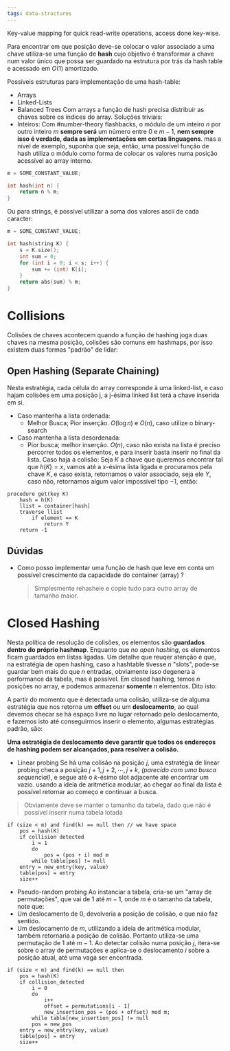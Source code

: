 ```yaml
---
tags: data-structures
---
```



Key-value mapping for quick read-write operations, access done key-wise.

Para encontrar em que posição deve-se colocar o valor associado a uma chave utiliza-se uma função de **hash** cujo objetivo é transformar a chave num valor único que possa ser guardado na estrutura por trás da hash table e acessado em $O(1)$ amortizado.

Possíveis estruturas para implementação de uma hash-table:
- Arrays
- Linked-Lists
- Balanced Trees
Com arrays a função de hash precisa distribuir as chaves sobre os índices do array.
Soluções triviais:
- Inteiros:
Com #number-theory  flashbacks, o módulo de um inteiro $n$ por outro inteiro $m$ **sempre será** um número entre $0$ e $m - 1$, **nem sempre isso é verdade, dada as implementações em certas linguagens**. mas a nível de exemplo, suponha que seja, então, uma possível função de hash utiliza o módulo como forma de colocar os valores numa posição acessível ao array interno.

```cpp
m = SOME_CONSTANT_VALUE;

int hash(int n) {
	return n % m;
}
```

Ou para strings, é possível utilizar a soma dos valores ascii de cada caracter:

```cpp
m = SOME_CONSTANT_VALUE;

int hash(string K) {
	s = K.size();
	int sum = 0;
	for (int i = 0; i < s; i++) {
		sum += (int) K[i];	
	}
	return abs(sum) % m;
} 
```

# Collisions

Colisões de chaves acontecem quando a função de hashing joga duas chaves na mesma posição, colisões são comuns em hashmaps, por isso existem duas formas "padrão" de lidar:

## Open Hashing (Separate Chaining)

Nesta estratégia, cada célula do array corresponde à uma linked-list, e caso hajam colisões em uma posição j, a j-ésima linked list terá a chave inserida em si.
- Caso mantenha a lista ordenada: 
	- Melhor Busca; Pior inserção. $O(\log n)$ e $O(n)$, caso utilize o binary-search 
- Caso mantenha a lista desordenada:
	- Pior busca; melhor inserção. $O(n)$, caso não exista na lista é preciso percorrer todos os elementos, e para inserir basta inserir no final da lista.
Caso haja a colisão: Seja $K$ a chave que queremos encontrar tal que $h(K) = x$, vamos até a $x$-ésima lista ligada e procuramos pela chave $K$, e caso exista, retornamos o valor associado, seja ele $Y$, caso não, retornamos algum valor impossível tipo $-1$, então:

```
procedure get(key K)
	hash = h(K)
	llist = container[hash]
	traverse llist
		if element == K
			return Y
	return -1
```

## Dúvidas
- Como posso implementar uma função de hash que leve em conta um possível crescimento da capacidade do container (array) ?
	>Simplesmente rehasheie e copie tudo para outro array de tamanho maior.

# Closed Hashing

Nesta política de resolução de colisões, os elementos são **guardados dentro do próprio hashmap**. Enquanto que no *open hashing*, os elementos ficam guardados em listas ligadas. 
Um detalhe que reuqer atenção é que, na estratégia de open hashing, caso a hashtable tivesse $n$ "slots", pode-se guardar bem mais do que $n$ entradas, obviamente isso degenera a performance da tabela, mas é possível.
Em closed hashing, temos $n$ posições no array, e podemos armazenar **somente** $n$ elementos. Dito isto:

A partir do momento que é detectada uma colisão, utiliza-se de alguma estratégia que nos retorna um **offset** ou um **deslocamento**, ao qual devemos checar se há espaço livre no lugar retornado pelo deslocamento, e fazemos isto até conseguirmos inserir o elemento, algumas estratégias padrão, são:

**Uma estratégia de deslocamento deve garantir que todos os endereços de hashing podem ser alcançados, para resolver a colisão.**

- Linear probing
Se há uma colisão na posição $j$, uma estratégia de linear probing checa a posição $j + 1,j+2,\cdots,j+k$, *(parecido com uma busca sequencial)*, e segue até o $k$-ésimo slot adjacente até encontrar um vazio. usando a ideia de aritmética modular, ao chegar ao final da lista é possível retornar ao começo e continuar a busca.

>Obviamente deve se manter o tamanho da tabela, dado que não é possível inserir numa tabela lotada

```
if (size < m) and find(k) == null then // we have space
	pos = hash(K)
	if collision detected
		i = 1
		do
			pos = (pos + i) mod m
		while table[pos] != null
	entry = new_entry(key, value)
	table[pos] = entry
	size++
```

- Pseudo-random probing
Ao instanciar a tabela, cria-se um "array de permutações", que vai de $1$ até $m-1$, onde $m$ é o tamanho da tabela, note que:
- Um deslocamento de $0$, devolveria a posição de colisão, o que náo faz sentido.
- Um deslocamento de $m$, utilizando a ideia de aritmética modular, também retornaria a posição de colisão.
Portanto utiliza-se uma permutação de $1$ até $m - 1$.
Ao detectar colisão numa posição $j$, itera-se sobre o array de permutações e aplica-se o deslocamento $i$ sobre a posição atual, até uma vaga ser encontrada.

```
if (size < m) and find(k) == null then
	pos = hash(K)
	if collision_detected
		i = 0
		do
			i++
			offset = permutations[i - 1]
			new_insertion_pos = (pos + offset) mod m;
		while table[new_insertion_pos] != null
		pos = new_pos
	entry = new_entry(key, value)
	table[pos] = entry
	size++
```